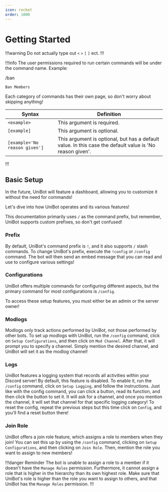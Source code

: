 ```yaml
---
icon: rocket
order: 1000
---
```

# Getting Started
!!!warning
Do not actually type out `<` `>` `[` `]` ect.
!!!

!!!info
The user permissions required to run certain commands will be under the command name.
Example:

/ban 

`Ban Members`

Each category of commands has their own page, so don't worry about skipping anything!


| Syntax                        | Definition                                                                                               |
|-------------------------------|----------------------------------------------------------------------------------------------------------|
| `<example>`                   | This argument is required.                                                                               |
| `[example]`                   | This argument is optional.                                                                               |
| `[example='No reason given']` | This argument is optional, but has a default value. In this case the default value is 'No reason given'. |
!!!


## Basic Setup

In the future, UniBot will feature a dashboard, allowing you to customize it without the need for commands!

Let's dive into how UniBot operates and its various features!

This documentation primarily uses `/` as the command prefix, but remember, UniBot supports custom prefixes, so don't get confused!

### Prefix
By default, UniBot's command prefix is `!`, and it also supports `/` slash commands.
To change UniBot's prefix, execute the `!config` or `/config` command. The bot will then send an embed message that you can read and use to configure various settings!

### Configurations

UniBot offers multiple commands for configuring different aspects, but the primary command for most configurations is `/config`.

To access these setup features, you must either be an admin or the server owner!

### Modlogs

Modlogs only track actions performed by UniBot, not those performed by other bots. To set up modlogs with UniBot, run the `/config` command, click on `Setup Configurations`, and then click on `Mod Channel`. After that, it will prompt you to specify a channel. Simply mention the desired channel, and UniBot will set it as the modlog channel!

### Logs

UniBot features a logging system that records all activities within your Discord server! By default, this feature is disabled. To enable it, run the `/config` command, click on `Setup Logging`, and follow the instructions. Just like with the config command, you can click a button, read its function, and then click the button to set it. It will ask for a channel, and once you mention the channel, it will set that channel for that specific logging category! To reset the config, repeat the previous steps but this time click on `Config`, and you'll find a reset button there!

### Join Role

UniBot offers a join role feature, which assigns a role to members when they join! You can set this up by using the `/config` command, clicking on `Setup Configurations`, and then clicking on `Join Role`. Then, mention the role you want to assign to new members!

!!!danger Reminder
The bot is unable to assign a role to a member if it doesn't have the `Manage Roles` permission. Furthermore, it cannot assign a role that is higher in the hierarchy than its own highest role. Make sure that UniBot's role is higher than the role you want to assign to others, and that UniBot has the `Manage Roles` permission.
!!!

